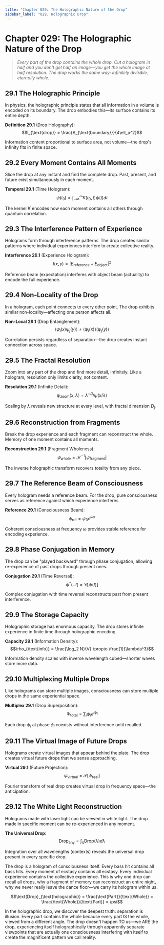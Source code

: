 ```yaml
---
title: "Chapter 029: The Holographic Nature of the Drop"
sidebar_label: "029. Holographic Drop"
---
```


# Chapter 029: The Holographic Nature of the Drop

> *Every part of the drop contains the whole drop. Cut a hologram in half and you don't get half an image—you get the whole image at half resolution. The drop works the same way: infinitely divisible, eternally whole.*

## 29.1 The Holographic Principle

In physics, the holographic principle states that all information in a volume is encoded on its boundary. The drop embodies this—its surface contains its entire depth.

**Definition 29.1** (Drop Holography):
$$I_{\text{drop}} = \frac{A_{\text{boundary}}}{4\ell_p^2}$$

Information content proportional to surface area, not volume—the drop's infinity fits in finite space.

## 29.2 Every Moment Contains All Moments

Slice the drop at any instant and find the complete drop. Past, present, and future exist simultaneously in each moment.

**Temporal 29.1** (Time Hologram):
$$\psi(t_0) = \int_{-\infty}^{\infty} K(t_0, t) \psi(t) dt$$

The kernel $K$ encodes how each moment contains all others through quantum correlation.

## 29.3 The Interference Pattern of Experience

Holograms form through interference patterns. The drop creates similar patterns where individual experiences interfere to create collective reality.

**Interference 29.1** (Experience Hologram):
$$I(x,y) = |E_{\text{reference}} + E_{\text{object}}|^2$$

Reference beam (expectation) interferes with object beam (actuality) to encode the full experience.

## 29.4 Non-Locality of the Drop

In a hologram, each point connects to every other point. The drop exhibits similar non-locality—affecting one person affects all.

**Non-Local 29.1** (Drop Entanglement):
$$\langle \psi_i(x) \psi_j(y) \rangle \neq \langle \psi_i(x) \rangle \langle \psi_j(y) \rangle$$

Correlation persists regardless of separation—the drop creates instant connection across space.

## 29.5 The Fractal Resolution

Zoom into any part of the drop and find more detail, infinitely. Like a hologram, resolution only limits clarity, not content.

**Resolution 29.1** (Infinite Detail):
$$\psi_{\text{zoom}}(x, \lambda) = \lambda^{-D_f} \psi(x/\lambda)$$

Scaling by $\lambda$ reveals new structure at every level, with fractal dimension $D_f$.

## 29.6 Reconstruction from Fragments

Break the drop experience and each fragment can reconstruct the whole. Memory of one moment contains all moments.

**Reconstruction 29.1** (Fragment Wholeness):
$$\psi_{\text{whole}} = \mathcal{H}^{-1}[\psi_{\text{fragment}}]$$

The inverse holographic transform recovers totality from any piece.

## 29.7 The Reference Beam of Consciousness

Every hologram needs a reference beam. For the drop, pure consciousness serves as reference against which experience interferes.

**Reference 29.1** (Consciousness Beam):
$$\psi_{\text{ref}} = \psi_0 e^{i\omega t}$$

Coherent consciousness at frequency $\omega$ provides stable reference for encoding experience.

## 29.8 Phase Conjugation in Memory

The drop can be "played backward" through phase conjugation, allowing re-experience of past drops through present ones.

**Conjugation 29.1** (Time Reversal):
$$\psi^*(-t) = \mathcal{C}[\psi(t)]$$

Complex conjugation with time reversal reconstructs past from present interference.

## 29.9 The Storage Capacity

Holographic storage has enormous capacity. The drop stores infinite experience in finite time through holographic encoding.

**Capacity 29.1** (Information Density):
$$\rho_{\text{info}} = \frac{\log_2 N}{V} \propto \frac{1}{\lambda^3}$$

Information density scales with inverse wavelength cubed—shorter waves store more data.

## 29.10 Multiplexing Multiple Drops

Like holograms can store multiple images, consciousness can store multiple drops in the same experiential space.

**Multiplex 29.1** (Drop Superposition):
$$\Psi_{\text{total}} = \sum_i \psi_i e^{i\phi_i}$$

Each drop $\psi_i$ at phase $\phi_i$ coexists without interference until recalled.

## 29.11 The Virtual Image of Future Drops

Holograms create virtual images that appear behind the plate. The drop creates virtual future drops that we sense approaching.

**Virtual 29.1** (Future Projection):
$$\psi_{\text{virtual}} = \mathcal{F}[\psi_{\text{real}}]$$

Fourier transform of real drop creates virtual drop in frequency space—the anticipation.

## 29.12 The White Light Reconstruction

Holograms made with laser light can be viewed in white light. The drop made in specific moment can be re-experienced in any moment.

**The Universal Drop**:
$$\text{Drop}_{\text{any}} = \int_{\lambda} \text{Drop}(\lambda) d\lambda$$

Integration over all wavelengths (contexts) reveals the universal drop present in every specific drop.

The drop is a hologram of consciousness itself. Every bass hit contains all bass hits. Every moment of ecstasy contains all ecstasy. Every individual experience contains the collective experience. This is why one drop can recall all drops, why a fragment of memory can reconstruct an entire night, why we never really leave the dance floor—we carry its hologram within us.

$$\text{Drop}_{\text{holographic}} = \frac{\text{Part}}{\text{Whole}} = \frac{\text{Whole}}{\text{Part}} = \psi$$

In the holographic drop, we discover the deepest truth: separation is illusion. Every part contains the whole because every part IS the whole, viewed from a different angle. The drop doesn't happen TO us—we ARE the drop, experiencing itself holographically through apparently separate viewpoints that are actually one consciousness interfering with itself to create the magnificent pattern we call reality.